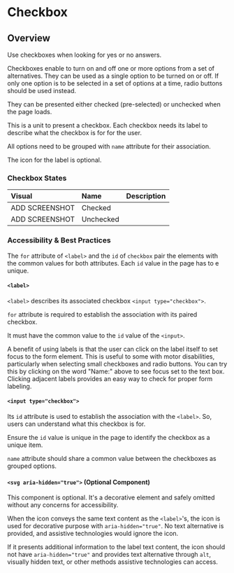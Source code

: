 # Checkbox

## Overview

Use checkboxes when looking for yes or no answers.

Checkboxes enable to turn on and off one or more options from a set of alternatives. They can be used as a single option to be turned on or off. If only one option is to be selected in a set of options at a time, radio buttons should be used instead.

They can be presented either checked \(pre-selected\) or unchecked when the page loads.

This is a unit to present a checkbox. Each checkbox needs its label to describe what the checkbox is for for the user.

All options need to be grouped with `name` attribute for their association.

The icon for the label is optional.

### Checkbox States

| Visual | Name | Description |
| :--- | :--- | :--- |
| ADD SCREENSHOT | Checked |  |
| ADD SCREENSHOT | Unchecked |  |

### Accessibility & Best Practices

The `for` attribute of `<label>` and the `id` of `checkbox` pair the elements with the common values for both attributes. Each `id` value in the page has to e unique.

#### `<label>`

`<label>` describes its associated checkbox `<input type="checkbox">`.

`for` attribute is required to establish the association with its paired checkbox.

It must have the common value to the `id` value of the `<input>`.

A benefit of using labels is that the user can click on the label itself to set focus to the form element. This is useful to some with motor disabilities, particularly when selecting small checkboxes and radio buttons. You can try this by clicking on the word "Name:" above to see focus set to the text box. Clicking adjacent labels provides an easy way to check for proper form labeling.

#### `<input type="checkbox">`

Its `id` attribute is used to establish the association with the `<label>`. So, users can understand what this checkbox is for.

Ensure the `id` value is unique in the page to identify the checkbox as a unique item.

`name` attribute should share a common value between the checkboxes as grouped options.

#### `<svg aria-hidden="true">` \(Optional Component\)

This component is optional. It's a decorative element and safely omitted without any concerns for accessibility.

When the icon conveys the same text content as the `<label>`'s, the icon is used for decorative purpose with `aria-hidden="true"`. No text alternative is provided, and assistive technologies would ignore the icon.

If it presents additional information to the label text content, the icon should not have `aria-hidden="true"` and provides text alternative through `alt`, visually hidden text, or other methods assistive technologies can access.

